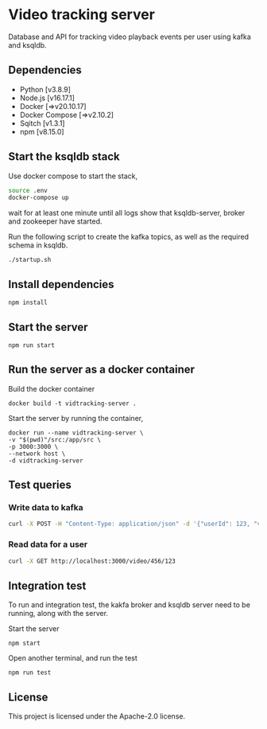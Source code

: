 # Video tracking server 

Database and API for tracking video playback events per user using kafka and ksqldb.

## Dependencies

- Python [v3.8.9]
- Node.js [v16.17.1]
- Docker [=>v20.10.17] 
- Docker Compose [=>v2.10.2]
- Sqitch [v1.3.1]
- npm [v8.15.0]

## Start the ksqldb stack

Use docker compose to start the stack,

```sh
source .env
docker-compose up
```
wait for at least one minute until all logs show that ksqldb-server, broker and zookeeper have started. 

Run the following script to create the kafka topics, as well as the required schema in ksqldb.

```
./startup.sh
```

## Install dependencies

```
npm install
```

## Start the server

```
npm run start
```

## Run the server as a docker container

Build the docker container

```
docker build -t vidtracking-server .
```

Start the server by running the container,

```shell
docker run --name vidtracking-server \
-v "$(pwd)"/src:/app/src \
-p 3000:3000 \
--network host \ 
-d vidtracking-server 
```

## Test queries

### Write data to kafka 

```sh
curl -X POST -H "Content-Type: application/json" -d '{"userId": 123, "videoId": 456, "vidTime": 60}' http://localhost:3000/video
```

### Read data for a user

```sh
curl -X GET http://localhost:3000/video/456/123
```

## Integration test 

To run and integration test, the kakfa broker and ksqldb server need to be running, along with the
server.

Start the server 

```
npm start
```

Open another terminal, and run the test

```
npm run test
```

## License

This project is licensed under the Apache-2.0 license.